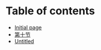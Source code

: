 # Table of contents

* [Initial page](README.md)
* [第十节](di-shi-jie.md)
* [Untitled](untitled-1.md)

